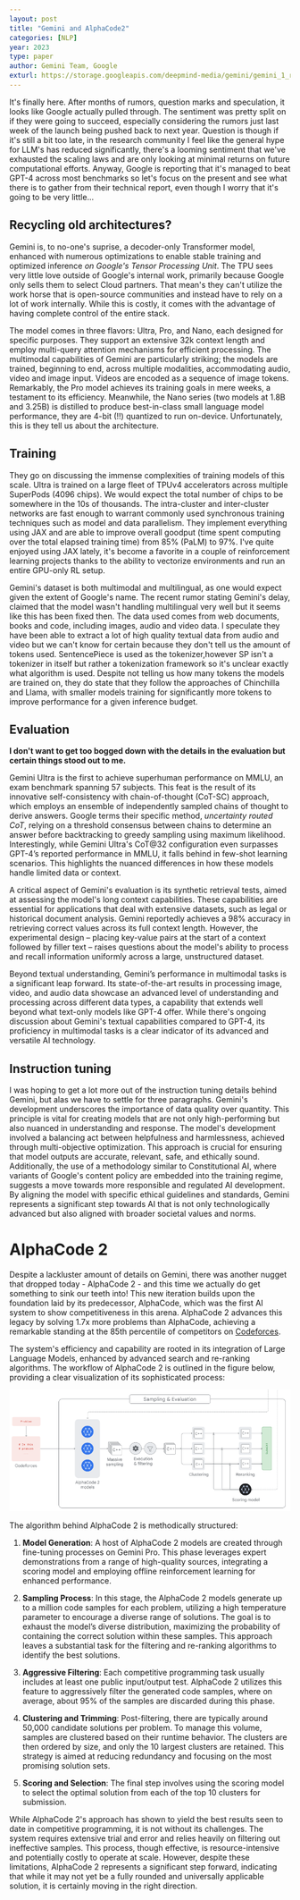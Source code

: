 ```yaml
---
layout: post
title: "Gemini and AlphaCode2"
categories: [NLP]
year: 2023
type: paper
author: Gemini Team, Google
exturl: https://storage.googleapis.com/deepmind-media/gemini/gemini_1_report.pdf
---
```


It's finally here. After months of rumors, question marks and speculation, it looks like Google actually pulled through. The sentiment was pretty split on if they were going to succeed, especially considering the rumors just last week of the launch being pushed back to next year. Question is though if it's still a bit too late, in the research community I feel like the general hype for LLM's has reduced significantly, there's a looming sentiment that we've exhausted the scaling laws and are only looking at minimal returns on future computational efforts. Anyway, Google is reporting that it's managed to beat GPT-4 across most benchmarks so let's focus on the present and see what there is to gather from their technical report, even though I worry that it's going to be very little...

## Recycling old architectures?

Gemini is, to no-one's suprise, a decoder-only Transformer model, enhanced with numerous optimizations to enable stable training and optimized inference _on Google's Tensor Processing Unit_. The TPU sees very little love outside of Google's internal work, primarily because Google only sells them to select Cloud partners. That mean's they can't utilize the work horse that is open-source communities and instead have to rely on a lot of work internally. While this is costly, it comes with the advantage of having complete control of the entire stack.

The model comes in three flavors: Ultra, Pro, and Nano, each designed for specific purposes. They support an extensive 32k context length and employ multi-query attention mechanisms for efficient processing. The multimodal capabilities of Gemini are particularly striking; the models are trained, beginning to end, across multiple modalities, accommodating audio, video and image input. Videos are encoded as a sequence of image tokens. Remarkably, the Pro model achieves its training goals in mere weeks, a testament to its efficiency. Meanwhile, the Nano series (two models at 1.8B and 3.25B) is distilled to produce best-in-class small language model performance, they are 4-bit (!!) quantized to run on-device. Unfortunately, this is they tell us about the architecture.

## Training

They go on discussing the immense complexities of training models of this scale. Ultra is trained on a large fleet of TPUv4 accelerators across multiple SuperPods (4096 chips). We would expect the total number of chips to be somewhere in the 10s of thousands. The intra-cluster and inter-cluster networks are fast enough to warrant commonly used synchronous training techniques such as model and data parallelism. They implement everything using JAX and are able to improve overall goodput (time spent computing over the total elapsed training time) from 85% (PaLM) to 97%. I've quite enjoyed using JAX lately, it's become a favorite in a couple of reinforcement learning projects thanks to the ability to vectorize environments and run an entire GPU-only RL setup.

Gemini's dataset is both multimodal and multilingual, as one would expect given the extent of Google's name. The recent rumor stating Gemini's delay, claimed that the model wasn't handling multilingual very well but it seems like this has been fixed then. The data used comes from web documents, books and code, including images, audio and video data. I speculate they have been able to extract a lot of high quality textual data from audio and video but we can't know for certain because they don't tell us the amount of tokens used. SentencePiece is used as the tokenizer,however SP isn't a tokenizer in itself but rather a tokenization framework so it's unclear exactly what algorithm is used. Despite not telling us how many tokens the models are trained on, they do state that they follow the approaches of Chinchilla and Llama, with smaller models training for significantly more tokens to improve performance for a given inference budget.

## Evaluation

**I don't want to get too bogged down with the details in the evaluation but certain things stood out to me.**

Gemini Ultra is the first to achieve superhuman performance on MMLU, an exam benchmark spanning 57 subjects. This feat is the result of its innovative self-consistency with chain-of-thought (CoT-SC) approach, which employs an ensemble of independently sampled chains of thought to derive answers. Google terms their specific method, _uncertainty routed CoT_, relying on a threshold consensus between chains to determine an answer before backtracking to greedy sampling using maximum likelihood. Interestingly, while Gemini Ultra's CoT@32 configuration even surpasses GPT-4’s reported performance in MMLU, it falls behind in few-shot learning scenarios. This highlights the nuanced differences in how these models handle limited data or context.

A critical aspect of Gemini's evaluation is its synthetic retrieval tests, aimed at assessing the model's long context capabilities. These capabilities are essential for applications that deal with extensive datasets, such as legal or historical document analysis. Gemini reportedly achieves a 98% accuracy in retrieving correct values across its full context length. However, the experimental design – placing key-value pairs at the start of a context followed by filler text – raises questions about the model's ability to process and recall information uniformly across a large, unstructured dataset.

Beyond textual understanding, Gemini’s performance in multimodal tasks is a significant leap forward. Its state-of-the-art results in processing image, video, and audio data showcase an advanced level of understanding and processing across different data types, a capability that extends well beyond what text-only models like GPT-4 offer. While there's ongoing discussion about Gemini's textual capabilities compared to GPT-4, its proficiency in multimodal tasks is a clear indicator of its advanced and versatile AI technology.

## Instruction tuning

I was hoping to get a lot more out of the instruction tuning details behind Gemini, but alas we have to settle for three paragraphs. Gemini's development underscores the importance of data quality over quantity. This principle is vital for creating models that are not only high-performing but also nuanced in understanding and response. The model's development involved a balancing act between helpfulness and harmlessness, achieved through multi-objective optimization. This approach is crucial for ensuring that model outputs are accurate, relevant, safe, and ethically sound. Additionally, the use of a methodology similar to Constitutional AI, where variants of Google's content policy are embedded into the training regime, suggests a move towards more responsible and regulated AI development. By aligning the model with specific ethical guidelines and standards, Gemini represents a significant step towards AI that is not only technologically advanced but also aligned with broader societal values and norms.

# AlphaCode 2

Despite a lackluster amount of details on Gemini, there was another nugget that dropped today - AlphaCode 2 - and this time we actually do get something to sink our teeth into! This new iteration builds upon the foundation laid by its predecessor, AlphaCode, which was the first AI system to show competitiveness in this arena. AlphaCode 2 advances this legacy by solving 1.7x more problems than AlphaCode, achieving a remarkable standing at the 85th percentile of competitors on [Codeforces](https://en.wikipedia.org/wiki/Codeforces).

The system's efficiency and capability are rooted in its integration of Large Language Models, enhanced by advanced search and re-ranking algorithms. The workflow of AlphaCode 2 is outlined in the figure below, providing a clear visualization of its sophisticated process:

![](/public/images/alphacode2samplingeval.png)

The algorithm behind AlphaCode 2 is methodically structured:

1. **Model Generation**: A host of AlphaCode 2 models are created through fine-tuning processes on Gemini Pro. This phase leverages expert demonstrations from a range of high-quality sources, integrating a scoring model and employing offline reinforcement learning for enhanced performance.

2. **Sampling Process**: In this stage, the AlphaCode 2 models generate up to a million code samples for each problem, utilizing a high temperature parameter to encourage a diverse range of solutions. The goal is to exhaust the model’s diverse distribution, maximizing the probability of containing the correct solution within these samples. This approach leaves a substantial task for the filtering and re-ranking algorithms to identify the best solutions.

3. **Aggressive Filtering**: Each competitive programming task usually includes at least one public input/output test. AlphaCode 2 utilizes this feature to aggressively filter the generated code samples, where on average, about 95% of the samples are discarded during this phase.

4. **Clustering and Trimming**: Post-filtering, there are typically around 50,000 candidate solutions per problem. To manage this volume, samples are clustered based on their runtime behavior. The clusters are then ordered by size, and only the 10 largest clusters are retained. This strategy is aimed at reducing redundancy and focusing on the most promising solution sets.

5. **Scoring and Selection**: The final step involves using the scoring model to select the optimal solution from each of the top 10 clusters for submission.

While AlphaCode 2's approach has shown to yield the best results seen to date in competitive programming, it is not without its challenges. The system requires extensive trial and error and relies heavily on filtering out ineffective samples. This process, though effective, is resource-intensive and potentially costly to operate at scale. However, despite these limitations, AlphaCode 2 represents a significant step forward, indicating that while it may not yet be a fully rounded and universally applicable solution, it is certainly moving in the right direction.
